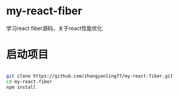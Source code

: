 # my-react-fiber
学习react fiber源码，关于react性能优化

# 启动项目
```bash

git clone https://github.com/zhangyanling77/my-react-fiber.git
cd my-react-fiber
npm install

```
